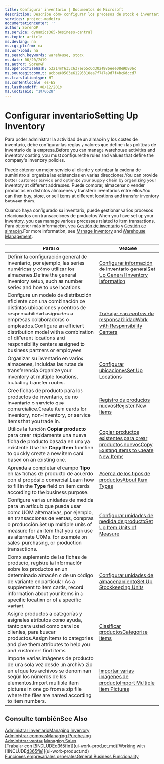 ```yaml
---
title: Configurar inventario | Documentos de Microsoft
description: Describe cómo configurar los procesos de stock e inventario, incluidas las rutas de transferencia y ubicaciones, como los almacenes.
services: project-madeira
documentationcenter: ''
author: SorenGP
ms.service: dynamics365-business-central
ms.topic: article
ms.devlang: na
ms.tgt_pltfrm: na
ms.workload: na
ms.search.keywords: warehouse, stock
ms.date: 06/20/2019
ms.author: SorenGP
ms.openlocfilehash: 53214df635c637e265c6d302498beee08e9b806c
ms.sourcegitcommit: acbbe80503e61296310ea7f787a9d7f4bc6dccd7
ms.translationtype: HT
ms.contentlocale: es-ES
ms.lasthandoff: 08/12/2019
ms.locfileid: "1870528"
---
```

# <a name="setting-up-inventory"></a><span data-ttu-id="75949-103">Configurar inventario</span><span class="sxs-lookup"><span data-stu-id="75949-103">Setting Up Inventory</span></span>
<span data-ttu-id="75949-104">Para poder administrar la actividad de un almacén y los costes de inventario, debe configurar las reglas y valores que definen las políticas de inventario de la empresa.</span><span class="sxs-lookup"><span data-stu-id="75949-104">Before you can manage warehouse activities and inventory costing, you must configure the rules and values that define the company's inventory policies.</span></span>

<span data-ttu-id="75949-105">Puede obtener un mejor servicio al cliente y optimizar la cadena de suministro si organiza las existencias en varias direcciones.</span><span class="sxs-lookup"><span data-stu-id="75949-105">You can provide better customer service and optimize your supply chain by organizing your inventory at different addresses.</span></span> <span data-ttu-id="75949-106">Puede comprar, almacenar o vender productos en distintos almacenes y transferir inventarios entre ellos.</span><span class="sxs-lookup"><span data-stu-id="75949-106">You can then buy, store, or sell items at different locations and transfer inventory between them.</span></span>

<span data-ttu-id="75949-107">Cuando haya configurado su inventario, puede gestionar varios procesos relacionados con transacciones de productos.</span><span class="sxs-lookup"><span data-stu-id="75949-107">When you have set up your inventory, you can manage various processes related to item transactions.</span></span> <span data-ttu-id="75949-108">Para obtener más información, vea [Gestión de inventario](inventory-manage-inventory.md) y [Gestión de almacén](warehouse-manage-warehouse.md).</span><span class="sxs-lookup"><span data-stu-id="75949-108">For more information, see [Manage Inventory](inventory-manage-inventory.md) and [Warehouse Management](warehouse-manage-warehouse.md).</span></span>

| <span data-ttu-id="75949-109">Para</span><span class="sxs-lookup"><span data-stu-id="75949-109">To</span></span> | <span data-ttu-id="75949-110">Vea</span><span class="sxs-lookup"><span data-stu-id="75949-110">See</span></span> |
| --- | --- |
| <span data-ttu-id="75949-111">Definir la configuración general de inventario, por ejemplo, las series numéricas y cómo utilizar los almacenes.</span><span class="sxs-lookup"><span data-stu-id="75949-111">Define the general inventory setup, such as number series and how to use locations.</span></span> |[<span data-ttu-id="75949-112">Configurar información de inventario general</span><span class="sxs-lookup"><span data-stu-id="75949-112">Set Up General Inventory Information</span></span>](inventory-how-setup-general.md) |
|<span data-ttu-id="75949-113">Configure un modelo de distribución eficiente con una combinación de distintas ubicaciones y centros de responsabilidad asignados a empresas colaboradoras o empleados.</span><span class="sxs-lookup"><span data-stu-id="75949-113">Configure an efficient distribution model with a combination of different locations and responsibility centers assigned to business partners or employees.</span></span>|[<span data-ttu-id="75949-114">Trabajar con centros de responsabilidad</span><span class="sxs-lookup"><span data-stu-id="75949-114">Work with Responsibility Centers</span></span>](inventory-responsibility-centers.md)|
| <span data-ttu-id="75949-115">Organizar su inventario en varios almacenes, incluidas las rutas de transferencia.</span><span class="sxs-lookup"><span data-stu-id="75949-115">Organize your inventory at multiple locations, including transfer routes.</span></span> |[<span data-ttu-id="75949-116">Configurar ubicaciones</span><span class="sxs-lookup"><span data-stu-id="75949-116">Set Up Locations</span></span>](inventory-how-register-new-items.md) |
| <span data-ttu-id="75949-117">Cree fichas de producto para los productos de inventario, de no inventario o servicio que comercialice.</span><span class="sxs-lookup"><span data-stu-id="75949-117">Create item cards for inventory, non-inventory, or service items that you trade in.</span></span> |[<span data-ttu-id="75949-118">Registro de productos nuevos</span><span class="sxs-lookup"><span data-stu-id="75949-118">Register New Items</span></span>](inventory-how-register-new-items.md) |
|<span data-ttu-id="75949-119">Utilice la función **Copiar producto** para crear rápidamente una nueva ficha de producto basada en una ya existente.</span><span class="sxs-lookup"><span data-stu-id="75949-119">Use the **Copy Item** function to quickly create a new item card based on an existing one.</span></span>|[<span data-ttu-id="75949-120">Copiar productos existentes para crear productos nuevos</span><span class="sxs-lookup"><span data-stu-id="75949-120">Copy Existing Items to Create New Items</span></span>](inventory-how-copy-items.md)|
|<span data-ttu-id="75949-121">Aprenda a completar el campo **Tipo** en las fichas de producto de acuerdo con el propósito comercial.</span><span class="sxs-lookup"><span data-stu-id="75949-121">Learn how to fill in the **Type** field on item cards according to the business purpose.</span></span>|[<span data-ttu-id="75949-122">Acerca de los tipos de productos</span><span class="sxs-lookup"><span data-stu-id="75949-122">About Item Types</span></span>](inventory-about-item-types.md)|
|<span data-ttu-id="75949-123">Configure varias unidades de medida para un artículo que pueda usar como UOM alternativas, por ejemplo, en transacciones de ventas, compras o producción.</span><span class="sxs-lookup"><span data-stu-id="75949-123">Set up multiple units of measure for an item that you can use as alternate UOMs, for example on sales, purchasing, or production transactions.</span></span>|[<span data-ttu-id="75949-124">Configurar unidades de medida de producto</span><span class="sxs-lookup"><span data-stu-id="75949-124">Set Up Item Units of Measure</span></span>](inventory-how-setup-units-of-measure.md)|
|<span data-ttu-id="75949-125">Como suplemento de las fichas de producto, registre la información sobre los productos en un determinado almacén o de un código de variante en particular.</span><span class="sxs-lookup"><span data-stu-id="75949-125">As a supplement to item cards, record information about your items in a specific location or of a specific variant.</span></span>|[<span data-ttu-id="75949-126">Configurar unidades de almacenamiento</span><span class="sxs-lookup"><span data-stu-id="75949-126">Set Up Stockkeeping Units</span></span>](inventory-how-to-set-up-stockkeeping-units.md)|
| <span data-ttu-id="75949-127">Asigne productos a categorías y asígneles atributos como ayuda, tanto para usted como para los clientes, para buscar productos.</span><span class="sxs-lookup"><span data-stu-id="75949-127">Assign items to categories and give them attributes to help you and customers find items.</span></span> |[<span data-ttu-id="75949-128">Clasificar productos</span><span class="sxs-lookup"><span data-stu-id="75949-128">Categorize Items</span></span>](inventory-how-categorize-items.md) |
|<span data-ttu-id="75949-129">Importe varias imágenes de producto de una sola vez desde un archivo zip en el que los archivos se denominan según los números de los elementos.</span><span class="sxs-lookup"><span data-stu-id="75949-129">Import multiple item pictures in one go from a zip file where the files are named according to item numbers.</span></span>|[<span data-ttu-id="75949-130">Importar varias imágenes de producto</span><span class="sxs-lookup"><span data-stu-id="75949-130">Import Multiple Item Pictures</span></span>](inventory-how-import-item-pictures.md)|

## <a name="see-also"></a><span data-ttu-id="75949-131">Consulte también</span><span class="sxs-lookup"><span data-stu-id="75949-131">See Also</span></span>
[<span data-ttu-id="75949-132">Administrar inventario</span><span class="sxs-lookup"><span data-stu-id="75949-132">Managing Inventory</span></span>](inventory-manage-inventory.md)  
[<span data-ttu-id="75949-133">Administrar compras</span><span class="sxs-lookup"><span data-stu-id="75949-133">Managing Purchasing</span></span>](purchasing-manage-purchasing.md)  
<span data-ttu-id="75949-134">[Administrar ventas](sales-manage-sales.md)  </span><span class="sxs-lookup"><span data-stu-id="75949-134">[Managing Sales](sales-manage-sales.md)  </span></span>  
<span data-ttu-id="75949-135">[Trabajar con [!INCLUDE[d365fin](includes/d365fin_md.md)]](ui-work-product.md)</span><span class="sxs-lookup"><span data-stu-id="75949-135">[Working with [!INCLUDE[d365fin](includes/d365fin_md.md)]](ui-work-product.md)</span></span>  
[<span data-ttu-id="75949-136">Funciones empresariales generales</span><span class="sxs-lookup"><span data-stu-id="75949-136">General Business Functionality</span></span>](ui-across-business-areas.md)
